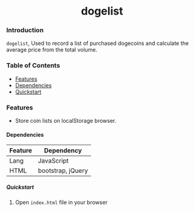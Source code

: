 <h1 align="center">dogelist</h1>

<!-- <p align="center">
<a href="link"><img src="image.svg" alt="b" width="734"/></a>
</p> -->

### Introduction

`dogelist`, Used to record a list of purchased dogecoins and calculate the average price from the total volume.

### Table of Contents

- [Features](#features)
- [Dependencies](#dependencies)
- [Quickstart](#quickstart) 

### Features

- Store coin lists on localStorage browser.

#### Dependencies

| Feature | Dependency |
| --- | --- |
| Lang | JavaScript |
| HTML | bootstrap, jQuery |

##### Quickstart
  1. Open `index.html` file in your browser
